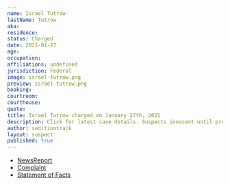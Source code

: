 ```yaml
---
name: Israel Tutrow
lastName: Tutrow
aka: 
residence: 
status: Charged
date: 2021-01-27
age: 
occupation: 
affiliations: undefined
jurisdiction: Federal
image: israel-tutrow.png
preview: israel-tutrow.png
booking: 
courtroom: 
courthouse: 
quote: 
title: Israel Tutrow charged on January 27th, 2021
description: Click for latest case details. Suspects innocent until proven guilty.
author: seditiontrack
layout: suspect
published: true
---
```

- [NewsReport](https://www.indystar.com/story/news/crime/2021/01/26/capitol-riot-fbi-insurrection-indiana-men-facing-federal-charges/4269649001/)
- [Complaint](https://www.justice.gov/opa/page/file/1360941/download)
- [Statement of Facts](https://www.justice.gov/opa/page/file/1360941/download)
